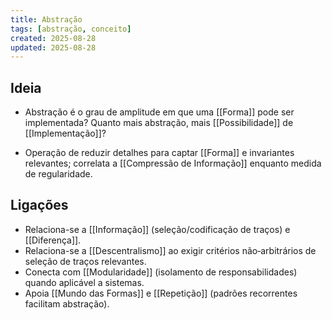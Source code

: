 ```yaml
---
title: Abstração
tags: [abstração, conceito]
created: 2025-08-28
updated: 2025-08-28
---
```


## Ideia
* Abstração é o grau de amplitude em que uma [[Forma]] pode ser implementada? Quanto mais abstração, mais [[Possibilidade]] de [[Implementação]]?
- Operação de reduzir detalhes para captar [[Forma]] e invariantes relevantes; correlata a [[Compressão de Informação]] enquanto medida de regularidade.

## Ligações
- Relaciona-se a [[Informação]] (seleção/codificação de traços) e [[Diferença]].
- Relaciona-se a [[Descentralismo]] ao exigir critérios não‑arbitrários de seleção de traços relevantes.
- Conecta com [[Modularidade]] (isolamento de responsabilidades) quando aplicável a sistemas.
- Apoia [[Mundo das Formas]] e [[Repetição]] (padrões recorrentes facilitam abstração).
